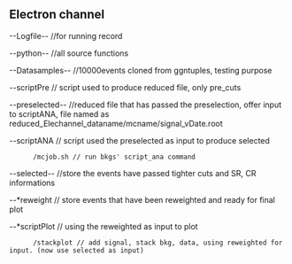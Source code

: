 Electron channel
-----------------------------
--Logfile-- //for running record

--python-- //all source functions
 
--Datasamples-- //10000events cloned from ggntuples, testing purpose

--scriptPre // script used to produce reduced file, only pre_cuts

--preselected-- //reduced file that has passed the preselection, offer input to scriptANA, file named as reduced_Elechannel_dataname/mcname/signal_vDate.root

--scriptANA // script used the preselected as input to produce selected

          /mcjob.sh // run bkgs' script_ana command

--selected-- //store the events have passed tighter cuts and SR, CR informations


--*reweight // store events that have been reweighted and ready for final plot

--*scriptPlot // using the reweighted as input to plot

          /stackplot // add signal, stack bkg, data, using reweighted for input. (now use selected as input)


